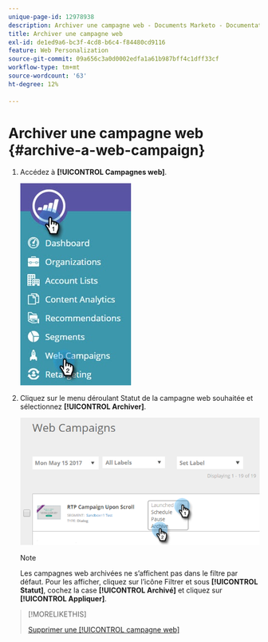 ```yaml
---
unique-page-id: 12978938
description: Archiver une campagne web - Documents Marketo - Documentation du produit
title: Archiver une campagne web
exl-id: de1ed9a6-bc3f-4cd8-b6c4-f84480cd9116
feature: Web Personalization
source-git-commit: 09a656c3a0d0002edfa1a61b987bff4c1dff33cf
workflow-type: tm+mt
source-wordcount: '63'
ht-degree: 12%

---
```


# Archiver une campagne web {#archive-a-web-campaign}

1. Accédez à **[!UICONTROL Campagnes web]**.

   ![](assets/one.jpg)

1. Cliquez sur le menu déroulant Statut de la campagne web souhaitée et sélectionnez **[!UICONTROL Archiver]**.

   ![](assets/two-3.png)

   >[!NOTE]
   >
   >Les campagnes web archivées ne s’affichent pas dans le filtre par défaut. Pour les afficher, cliquez sur l’icône Filtrer et sous **[!UICONTROL Statut]**, cochez la case **[!UICONTROL Archivé]** et cliquez sur **[!UICONTROL Appliquer]**.

>[!MORELIKETHIS]
>
>[Supprimer une [!UICONTROL campagne web]](/help/marketo/product-docs/web-personalization/working-with-web-campaigns/delete-a-web-campaign.md)
